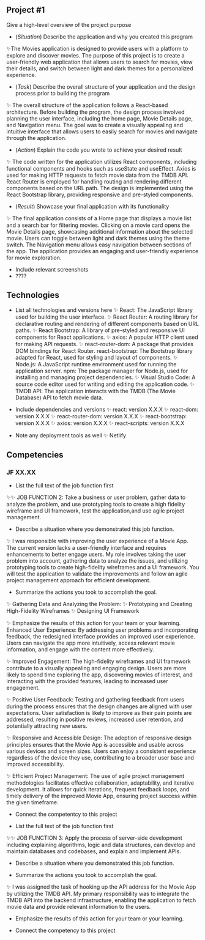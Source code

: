 ## Project #1

Give a high-level overview of the project purpose
- (*Situation*) Describe the application and why you created this program

 ✨The Movies application is designed to provide users with a platform to explore and discover movies. The purpose of this project is to create a user-friendly web application that allows users to                search for movies, view their details, and switch between light and dark themes for a personalized experience.

- (*Task*) Describe the overall structure of your application and the design process prior to building the program


✨ The overall structure of the application follows a React-based architecture. Before building the program, the design process involved planning the user interface, including the home page, Movie               Details page, and Navigation menu. The goal was to create a visually appealing and intuitive interface that allows users to easily search for movies and navigate through the application.

- (*Action*) Explain the code you wrote to achieve your desired result


✨ The code written for the application utilizes React components, including functional components and hooks such as useState and useEffect. Axios is used for making HTTP requests to fetch movie data           from the TMDB API. React Router is employed for handling routing and rendering different components based on the URL path. The design is implemented using the React Bootstrap library, providing            responsive and pre-styled components.

- (*Result*) Showcase your final application with its functionality


✨ The final application consists of a Home page that displays a movie list and a search bar for filtering movies. Clicking on a movie card opens the Movie Details page, showcasing additional                   information about the selected movie. Users can toggle between light and dark themes using the theme switch. The Navigation menu allows easy navigation between sections of the app. The application           provides an engaging and user-friendly experience for movie exploration.

- Include relevant screenshots
- ????



## Technologies
- List all technologies and versions here
✨ React: The JavaScript library used for building the user interface.
✨ React Router: A routing library for declarative routing and rendering of different components based on URL paths.
✨ React Bootstrap: A library of pre-styled and responsive UI components for React applications.
✨ axios: A popular HTTP client used for making API requests.
✨ react-router-dom: A package that provides DOM bindings for React Router.
     react-bootstrap: The Bootstrap library adapted for React, used for styling and layout of components.
✨ Node.js: A JavaScript runtime environment used for running the application server.
     npm: The package manager for Node.js, used for installing and managing project dependencies.
✨ Visual Studio Code: A source code editor used for writing and editing the application code.
✨ TMDB API: The application interacts with the TMDB (The Movie Database) API to fetch movie data.

- Include dependencies and versions
✨ react: version X.X.X
✨ react-dom: version X.X.X
✨ react-router-dom: version X.X.X
✨ react-bootstrap: version X.X.X
✨ axios: version X.X.X
✨ react-scripts: version X.X.X

- Note any deployment tools as well
✨ Netlify

## Competencies
### JF XX.XX

- List the full text of the job function first

✨✨ JOB FUNCTION 2: Take a business or user problem, 
    gather data to analyze the problem, and use prototyping tools to 
    create a high fidelity wireframe and UI framework, test the 
    application,and use agile project management.

- Describe a situation where you demonstrated this job function.

✨ I was responsible with improving the user experience of a Movie App. The current version lacks a user-friendly interface and requires enhancements to better engage users. My role involves taking the user    problem into account, gathering data to analyze the issues, and utilizing prototyping tools to create high-fidelity wireframes and a UI framework. You will test the application to validate the              improvements and follow an agile project management approach for efficient development.

- Summarize the actions you took to accomplish the goal. 

✨ Gathering Data and Analyzing the Problem:
✨ Prototyping and Creating High-Fidelity Wireframes
✨ Designing UI Framework

✨ Emphasize the results of this action for your team or your learning.
        Enhanced User Experience: By addressing user problems and incorporating feedback, the redesigned interface provides an improved user experience. Users can navigate the app more intuitively, access           relevant movie information, and engage with the content more effectively.

✨ Improved Engagement: The high-fidelity wireframes and UI framework contribute to a visually appealing and engaging design. Users are more likely to spend time exploring the app, discovering movies of        interest, and interacting with the provided features, leading to increased user engagement.

✨ Positive User Feedback: Testing and gathering feedback from users during the process ensures that the design changes are aligned with user expectations. User satisfaction is likely to improve as their pain points are addressed, resulting in positive reviews, increased user retention, and potentially attracting new users.

✨ Responsive and Accessible Design: The adoption of responsive design principles ensures that the Movie App is accessible and usable across various devices and screen sizes. Users can enjoy a consistent experience regardless of the device they use, contributing to a broader user base and improved accessibility.

✨ Efficient Project Management: The use of agile project management methodologies facilitates effective collaboration, adaptability, and iterative development. It allows for quick iterations, frequent feedback loops, and timely delivery of the improved Movie App, ensuring project success within the given timeframe. 

- Connect the competentcy to this project

- List the full text of the job function first

✨✨ JOB FUNCTION 3: Apply the process of server-side development
     including explaining algorithms, logic and data structures, 
    can develop and maintain databases and codebases, and explain 
    and implement APIs.

- Describe a situation where you demonstrated  this job function.

- Summarize the actions you took to accomplish the goal. 

✨ I was assigned the task of hooking up the API address for the Movie App by utilizing the TMDB API. My primary responsibility was to integrate the TMDB API into the backend infrastructure, enabling the       application to fetch movie data and provide relevant information to the users.

- Emphasize the results of this action for your team or your learning. 

- Connect the competency to this project
